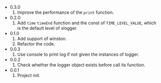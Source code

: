 - 0.3.0
    1. Improve the performance of the `print` function.
- 0.2.0 
    1. Add `time` `timeEnd` function and the const of `TIME_LEVEL_VALUE`, which is the default level of slogger.
- 0.1.0
    1. Add support of winston.
    2. Refactor the code.
- 0.0.3 
    1. Use console to print log if not given the instances of logger.
- 0.0.2
    1. Check whether the logger object exists before call its function.
- 0.0.1 
    1. Project init.